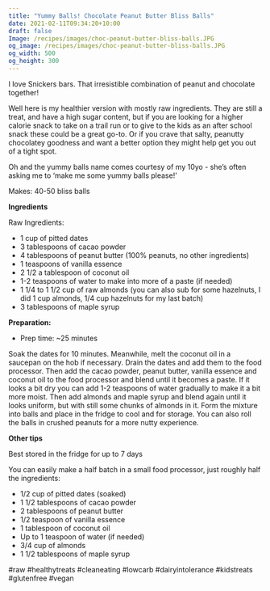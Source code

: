 ```yaml
---
title: "Yummy Balls! Chocolate Peanut Butter Bliss Balls"
date: 2021-02-11T09:34:20+10:00
draft: false
Image: /recipes/images/choc-peanut-butter-bliss-balls.JPG
og_image: /recipes/images/choc-peanut-butter-bliss-balls.JPG
og_width: 500
og_height: 300
---
```


I love Snickers bars. That irresistible combination of peanut and chocolate together! 

Well here is my healthier version with mostly raw ingredients. They are still a treat, and have a high sugar content, but if you are looking for a higher calorie snack to take on a trail run or to give to the kids as an after school snack these could be a great go-to. Or if you crave that salty, peanutty chocolatey goodness and want a better option they might help get you out of a tight spot. 

Oh and the yummy balls name comes courtesy of my 10yo - she’s often asking me to ‘make me some yummy balls please!’

 
Makes: 40-50 bliss balls

__Ingredients__
 
Raw Ingredients:

* 1 cup of pitted dates
* 3 tablespoons of cacao powder
* 4 tablespoons of peanut butter (100% peanuts, no other ingredients)
* 1 teaspoons of vanilla essence
* 2 1/2 a tablespoon of coconut oil
* 1-2 teaspoons of water to make into more of a paste (if needed)
* 1 1/4 to 1 1/2 cup of raw almonds (you can also sub for some hazelnuts, I did 1 cup almonds, 1/4 cup hazelnuts for my last batch)
* 3 tablespoons of maple syrup

 
__Preparation:__

* Prep time: ~25 minutes
 
Soak the dates for 10 minutes. Meanwhile, melt the coconut oil in a saucepan on the hob if necessary. Drain the dates and add them to the food processor. Then add the cacao powder, peanut butter, vanilla essence and coconut oil to the food processor and blend until it becomes a paste. If it looks a bit dry you can add 1-2 teaspoons of water gradually to make it a bit more moist. Then add almonds and maple syrup and blend again until it looks uniform, but with still some chunks of almonds in it. Form the mixture into balls and place in the fridge to cool and for storage. You can also roll the balls in crushed peanuts for a more nutty experience.

__Other tips__

Best stored in the fridge for up to 7 days

You can easily make a half batch in a small food processor, just roughly half the ingredients:

* 1/2 cup of pitted dates (soaked)
* 1 1/2 tablespoons of cacao powder
* 2 tablespoons of peanut butter
* 1/2 teaspoon of vanilla essence
* 1 tablespoon of coconut oil
* Up to 1 teaspoon of water (if needed)
* 3/4 cup of almonds
* 1 1/2 tablespoons of maple syrup


 
#raw #healthytreats #cleaneating #lowcarb #dairyintolerance #kidstreats #glutenfree #vegan

